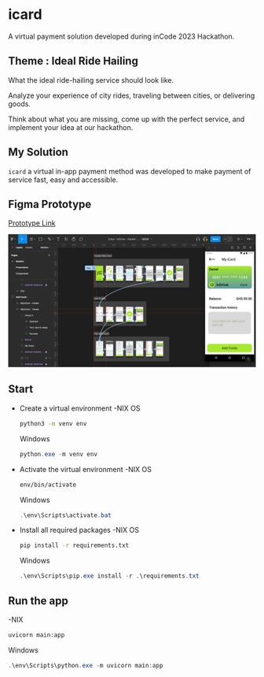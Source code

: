 # icard

A virtual payment solution developed during inCode 2023 Hackathon.

## Theme : Ideal Ride Hailing

What the ideal ride-hailing service should look like.

Analyze your experience of city rides, traveling between cities, or delivering goods.

Think about what you are missing, come up with the perfect service, and implement your idea at our hackathon.

## My Solution

``icard`` a virtual in-app payment method was developed to make payment of service fast, easy and accessible.

## Figma Prototype

[Prototype Link](https://www.figma.com/proto/tqzf8MOUuXfnRJceFqfrVy/UI%2FUX?type=design&node-id=65-2738&t=4PAOT641FQ74ky0d-1&scaling=scale-down&page-id=0%3A1&starting-point-node-id=65%3A2735&mode=design)

![Image of Figma Prototype](https://github.com/Danny10ison/icard/blob/main/inDrive-iCard-UIUX.png)

## Start

- Create a virtual environment -NIX OS

  ```bash
  python3 -m venv env
  ```

  Windows

  ```powershell
  python.exe -m venv env
  ```

- Activate the virtual environment
  -NIX OS

  ```bash
  env/bin/activate
  ```

  Windows

  ```powershell
  .\env\Scripts\activate.bat
  ```

- Install all required packages -NIX OS

  ```bash
  pip install -r requirements.txt
  ```

  Windows

  ```powershell
  .\env\Scripts\pip.exe install -r .\requirements.txt
  ```

## Run the app

-NIX

```bash
uvicorn main:app
```

Windows

```powershell
.\env\Scripts\python.exe -m uvicorn main:app
```

